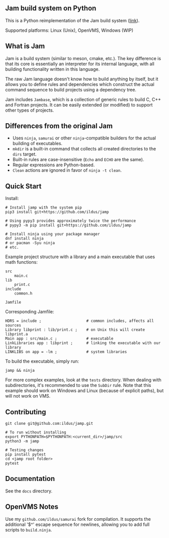 Jam build system on Python
--------------------------

This is a Python reimplementation of the Jam build system
([link](https://swarm.workshop.perforce.com/projects/perforce_software-jam)).

Supported platforms: Linux (Unix), OpenVMS, Windows (WIP)

What is Jam
------------

Jam is a build system (similar to meson, cmake, etc.). The key difference is that its core is
essentially an interpreter for its internal language, with all building functionality
written in this language.

The raw Jam language doesn't know how to build anything by itself, but it allows you to define rules
and dependencies which construct the actual command sequence to build
projects using a dependency tree.

Jam includes `Jambase`, which is a collection of generic rules to build C, C++ and
Fortran projects. It can be easily extended (or modified)
to support other types of projects.

Differences from the original Jam
-----------------------------

* Uses `ninja`, `samurai` or other `ninja`-compatible builders for
    the actual building of executables.
* `mkdir` is a built-in command that collects all created directories to the `dirs` target.
* Built-in rules are case-insensitive (`Echo` and `ECHO` are the same).
* Regular expressions are Python-based.
* `Clean` actions are ignored in favor of `ninja -t clean`.

Quick Start
-----------

Install:

    # Install jamp with the system pip
    pip3 install git+https://github.com/ildus/jamp

    # Using pypy3 provides approximately twice the performance
    # pypy3 -m pip install git+https://github.com/ildus/jamp

    # Install ninja using your package manager
    dnf install ninja
    # or pacman -Syu ninja
    # etc.

Example project structure with a library and a main executable that uses math functions:

    src
        main.c
    lib
        print.c
    include
        common.h

    Jamfile

Corresponding Jamfile:

    HDRS = include ;                    # common includes, affects all sources
    Library libprint : lib/print.c ;    # on Unix this will create libprint.a
    Main app : src/main.c ;             # executable
    LinkLibraries app : libprint ;      # linking the executable with our library
    LINKLIBS on app = -lm ;             # system libraries

To build the executable, simply run:

    jamp && ninja

For more complex examples, look at the `tests` directory. When dealing with subdirectories,
it's recommended to use the `SubDir` rule. Note that this example should work on Windows
and Linux (because of explicit paths), but will not work on VMS.

Contributing
-----------

    git clone git@github.com:ildus/jamp.git

    # To run without installing
    export PYTHONPATH=$PYTHONPATH:<current_dir>/jamp/src
    python3 -m jamp

    # Testing changes
    pip install pytest
    cd <jamp root folder>
    pytest

Documentation
-------------

See the `docs` directory.

OpenVMS Notes
---------------

Use my `github.com/ildus/samurai` fork for compilation. It supports the additional '$^' escape
sequence for newlines, allowing you to add full scripts to `build.ninja`.
